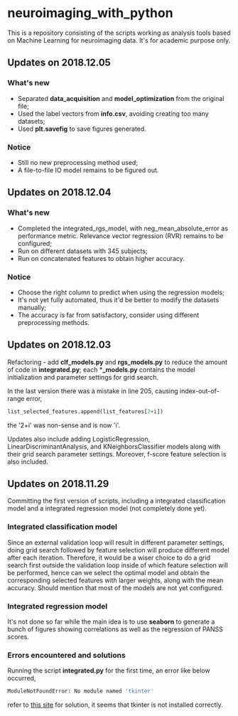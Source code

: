# neuroimaging_with_python

This is a repository consisting of the scripts working as analysis tools based on Machine Learning for neuroimaging data. It's for academic purpose only.

## Updates on 2018.12.05

### What's new

- Separated **data_acquisition** and **model_optimization** from the original file;
- Used the label vectors from **info.csv**, avoiding creating too many datasets;
- Used **plt.savefig** to save figures generated.

### Notice

- Still no new preprocessing method used;
- A file-to-file IO model remains to be figured out.


## Updates on 2018.12.04

### What's new

- Completed the integrated_rgs_model, with neg_mean_absolute_error as performance metric. Relevance vector regression (RVR) remains to be configured;
- Run on different datasets with 345 subjects;
- Run on concatenated features to obtain higher accuracy.

### Notice

- Choose the right column to predict when using the regression models;
- It's not yet fully automated, thus it'd be better to modify the datasets manually;
- The accuracy is far from satisfactory, consider using different preprocessing methods.

## Updates on 2018.12.03

Refactoring - add **clf_models.py** and **rgs_models.py** to reduce the amount of code in **integrated.py**; each ***_models.py** contains the model initialization and parameter settings for grid search.

In the last version there was a mistake in line 205, causing index-out-of-range error,
```python
list_selected_features.append(list_features[2+i])
```
the '2+i' was non-sense and is now 'i'.

Updates also include adding LogisticRegression, LinearDiscriminantAnalysis, and KNeighborsClassifier models along with their grid search parameter settings. Moreover, f-score feature selection is also included.

## Updates on 2018.11.29

Committing the first version of scripts, including a integrated classification model and a integrated regression model (not completely done yet).

### Integrated classification model

Since an external validation loop will result in different parameter settings, doing grid search followed by feature selection will produce different model after each iteration. Therefore, it would be a wiser choice to do a grid search first outside the validation loop inside of which feature selection will be performed, hence can we select the optimal model and obtain the corresponding selected features with larger weights, along with the mean accuracy. Should mention that most of the models are not yet configured.

### Integrated regression model

It's not done so far while the main idea is to use **seaborn** to generate a bunch of figures showing correlations as well as the regression of PANSS scores.

### Errors encountered and solutions

Running the script **integrated.py** for the first time, an error like below occurred,
```bash
ModuleNotFoundError: No module named 'tkinter'
```
refer to [this site](https://www.jianshu.com/p/0baa9657377f) for solution, it seems that tkinter is not installed correctly.